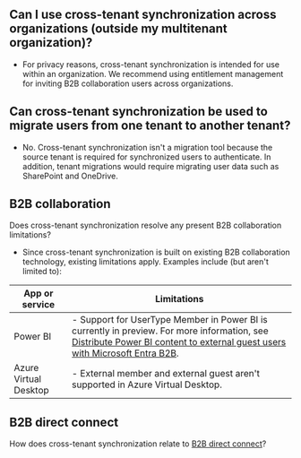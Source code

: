 ## Can I use cross-tenant synchronization across organizations (outside my multitenant organization)?

- For privacy reasons, cross-tenant synchronization is intended for use within an organization. We recommend using entitlement management for inviting B2B collaboration users across organizations.

## Can cross-tenant synchronization be used to migrate users from one tenant to another tenant?

- No. Cross-tenant synchronization isn't a migration tool because the source tenant is required for synchronized users to authenticate. In addition, tenant migrations would require migrating user data such as SharePoint and OneDrive.

## B2B collaboration

Does cross-tenant synchronization resolve any present B2B collaboration limitations?

- Since cross-tenant synchronization is built on existing B2B collaboration technology, existing limitations apply. Examples include (but aren't limited to):

| App or service        | Limitations                                                                                                                   |
|-----------------------|-------------------------------------------------------------------------------------------------------------------------------|
| Power BI              | - Support for UserType Member in Power BI is currently in preview. For more information, see [Distribute Power BI content to external guest users with Microsoft Entra B2B](https://learn.microsoft.com/power-bi/shared-with-me-publish-to-web). |
| Azure Virtual Desktop | - External member and external guest aren't supported in Azure Virtual Desktop.                                                |

## B2B direct connect

How does cross-tenant synchronization relate to [B2B direct connect](https://learn.microsoft.com/b2b-direct-connect)?